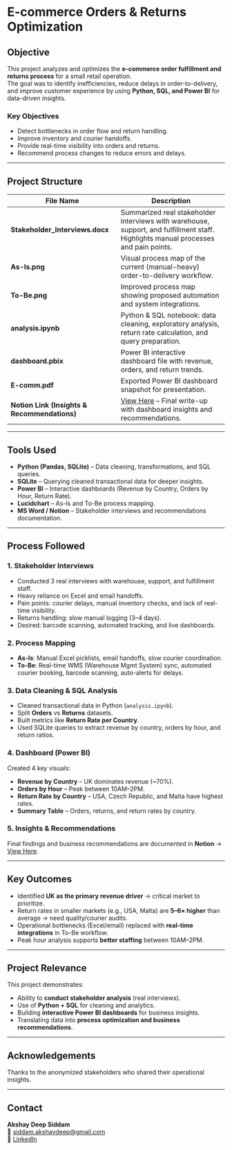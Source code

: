 # E-commerce Orders & Returns Optimization  

## Objective  
This project analyzes and optimizes the **e-commerce order fulfillment and returns process** for a small retail operation.  
The goal was to identify inefficiencies, reduce delays in order-to-delivery, and improve customer experience by using **Python, SQL, and Power BI** for data-driven insights.  

### Key Objectives
- Detect bottlenecks in order flow and return handling.  
- Improve inventory and courier handoffs.  
- Provide real-time visibility into orders and returns.  
- Recommend process changes to reduce errors and delays.  

---

## Project Structure  

| File Name | Description |  
|-----------|-------------|  
| **Stakeholder_Interviews.docx** | Summarized real stakeholder interviews with warehouse, support, and fulfillment staff. Highlights manual processes and pain points. |  
| **As-Is.png** | Visual process map of the current (manual-heavy) order-to-delivery workflow. |  
| **To-Be.png** | Improved process map showing proposed automation and system integrations. |  
| **analysis.ipynb** | Python & SQL notebook: data cleaning, exploratory analysis, return rate calculation, and query preparation. |  
| **dashboard.pbix** | Power BI interactive dashboard file with revenue, orders, and return trends. |  
| **E-comm.pdf** | Exported Power BI dashboard snapshot for presentation. |  
| **Notion Link (Insights & Recommendations)** | [View Here](https://www.notion.so/E-commerce-Fulfillment-Redesign-Insights-Recommendations-263dd29ba66580978fccd3ea25f6ec05?source=copy_link) – Final write-up with dashboard insights and recommendations. |  

---

## Tools Used  
- **Python (Pandas, SQLite)** – Data cleaning, transformations, and SQL queries.  
- **SQLite** – Querying cleaned transactional data for deeper insights.  
- **Power BI** – Interactive dashboards (Revenue by Country, Orders by Hour, Return Rate).  
- **Lucidchart** – As-Is and To-Be process mapping.  
- **MS Word / Notion** – Stakeholder interviews and recommendations documentation.  

---

## Process Followed  

### 1. Stakeholder Interviews  
- Conducted 3 real interviews with warehouse, support, and fulfillment staff.  
- Heavy reliance on Excel and email handoffs.  
- Pain points: courier delays, manual inventory checks, and lack of real-time visibility.  
- Returns handling: slow manual logging (3–4 days).  
- Desired: barcode scanning, automated tracking, and live dashboards.  

### 2. Process Mapping  
- **As-Is**: Manual Excel picklists, email handoffs, slow courier coordination.  
- **To-Be**: Real-time WMS (Warehouse Mgmt System) sync, automated courier booking, barcode scanning, auto-alerts for delays.  

### 3. Data Cleaning & SQL Analysis  
- Cleaned transactional data in Python (`analysis.ipynb`).  
- Split **Orders** vs **Returns** datasets.  
- Built metrics like **Return Rate per Country**.  
- Used SQLite queries to extract revenue by country, orders by hour, and return ratios.  

### 4. Dashboard (Power BI)  
Created 4 key visuals:  
- **Revenue by Country** – UK dominates revenue (~70%).  
- **Orders by Hour** – Peak between 10AM–2PM.  
- **Return Rate by Country** – USA, Czech Republic, and Malta have highest rates.  
- **Summary Table** – Orders, returns, and return rates by country.  

### 5. Insights & Recommendations  
Final findings and business recommendations are documented in **Notion** → [View Here](https://www.notion.so/E-commerce-Fulfillment-Redesign-Insights-Recommendations-263dd29ba66580978fccd3ea25f6ec05?source=copy_link).  

---

## Key Outcomes  
- Identified **UK as the primary revenue driver** → critical market to prioritize.  
- Return rates in smaller markets (e.g., USA, Malta) are **5–6× higher** than average → need quality/courier audits.  
- Operational bottlenecks (Excel/email) replaced with **real-time integrations** in To-Be workflow.  
- Peak hour analysis supports **better staffing** between 10AM–2PM.  

---

## Project Relevance  
This project demonstrates:  
- Ability to **conduct stakeholder analysis** (real interviews).  
- Use of **Python + SQL** for cleaning and analytics.  
- Building **interactive Power BI dashboards** for business insights.  
- Translating data into **process optimization and business recommendations**.  

---

## Acknowledgements  
Thanks to the anonymized stakeholders who shared their operational insights.  

---

## Contact  
**Akshay Deep Siddam**  
📧 siddam.akshaydeep@gmail.com  
🔗 [LinkedIn](https://www.linkedin.com/in/akshaydeep-siddam/)  
